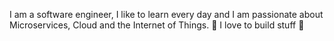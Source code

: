 I am a software engineer, I like to learn every day and I am passionate about Microservices, Cloud and the Internet of Things. :rocket:
I love to build stuff :hammer:

